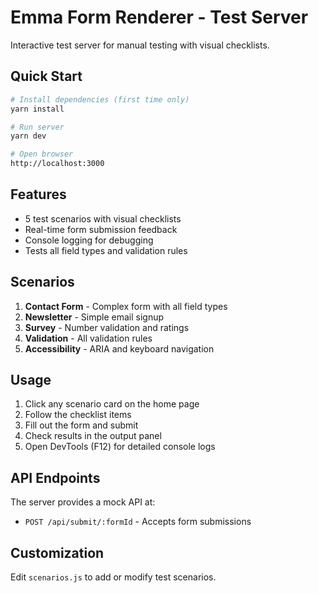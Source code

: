 # Emma Form Renderer - Test Server

Interactive test server for manual testing with visual checklists.

## Quick Start

```bash
# Install dependencies (first time only)
yarn install

# Run server
yarn dev

# Open browser
http://localhost:3000
```

## Features

- 5 test scenarios with visual checklists
- Real-time form submission feedback
- Console logging for debugging
- Tests all field types and validation rules

## Scenarios

1. **Contact Form** - Complex form with all field types
2. **Newsletter** - Simple email signup
3. **Survey** - Number validation and ratings
4. **Validation** - All validation rules
5. **Accessibility** - ARIA and keyboard navigation

## Usage

1. Click any scenario card on the home page
2. Follow the checklist items
3. Fill out the form and submit
4. Check results in the output panel
5. Open DevTools (F12) for detailed console logs

## API Endpoints

The server provides a mock API at:
- `POST /api/submit/:formId` - Accepts form submissions

## Customization

Edit `scenarios.js` to add or modify test scenarios.
